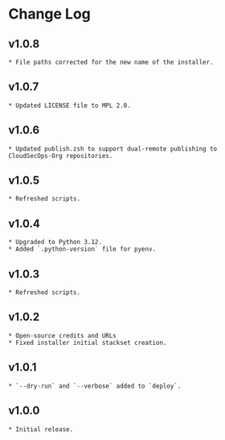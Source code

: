 # Change Log

## v1.0.8
    * File paths corrected for the new name of the installer.

## v1.0.7
    * Updated LICENSE file to MPL 2.0.

## v1.0.6
    * Updated publish.zsh to support dual-remote publishing to CloudSecOps-Org repositories.

## v1.0.5
    * Refreshed scripts.

## v1.0.4
    * Upgraded to Python 3.12.
    * Added `.python-version` file for pyenv.

## v1.0.3
    * Refreshed scripts.

## v1.0.2
    * Open-source credits and URLs
    * Fixed installer initial stackset creation.

## v1.0.1
    * `--dry-run` and `--verbose` added to `deploy`.

## v1.0.0
    * Initial release.
